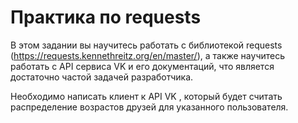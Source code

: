 # Практика по requests

В этом задании вы научитесь работать с библиотекой requests (https://requests.kennethreitz.org/en/master/), а также научитесь работать с API сервиса VK и его документаций, что является достаточно частой задачей разработчика.

Необходимо написать клиент к API VK , который будет считать распределение возрастов друзей для указанного пользователя.
